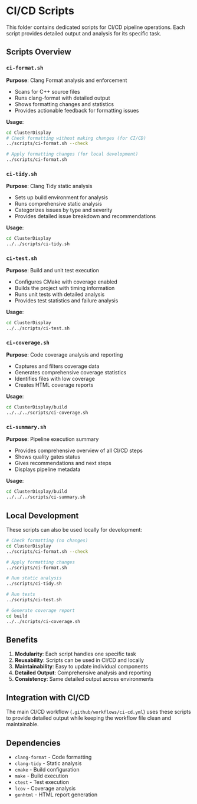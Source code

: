 # CI/CD Scripts

This folder contains dedicated scripts for CI/CD pipeline operations. Each script provides detailed output and analysis for its specific task.

## Scripts Overview

### `ci-format.sh`
**Purpose**: Clang Format analysis and enforcement
- Scans for C++ source files
- Runs clang-format with detailed output
- Shows formatting changes and statistics
- Provides actionable feedback for formatting issues

**Usage**:
```bash
cd ClusterDisplay
# Check formatting without making changes (for CI/CD)
../scripts/ci-format.sh --check

# Apply formatting changes (for local development)
../scripts/ci-format.sh
```

### `ci-tidy.sh`
**Purpose**: Clang Tidy static analysis
- Sets up build environment for analysis
- Runs comprehensive static analysis
- Categorizes issues by type and severity
- Provides detailed issue breakdown and recommendations

**Usage**:
```bash
cd ClusterDisplay
../../scripts/ci-tidy.sh
```

### `ci-test.sh`
**Purpose**: Build and unit test execution
- Configures CMake with coverage enabled
- Builds the project with timing information
- Runs unit tests with detailed analysis
- Provides test statistics and failure analysis

**Usage**:
```bash
cd ClusterDisplay
../../scripts/ci-test.sh
```

### `ci-coverage.sh`
**Purpose**: Code coverage analysis and reporting
- Captures and filters coverage data
- Generates comprehensive coverage statistics
- Identifies files with low coverage
- Creates HTML coverage reports

**Usage**:
```bash
cd ClusterDisplay/build
../../../scripts/ci-coverage.sh
```

### `ci-summary.sh`
**Purpose**: Pipeline execution summary
- Provides comprehensive overview of all CI/CD steps
- Shows quality gates status
- Gives recommendations and next steps
- Displays pipeline metadata

**Usage**:
```bash
cd ClusterDisplay/build
../../../scripts/ci-summary.sh
```

## Local Development

These scripts can also be used locally for development:

```bash
# Check formatting (no changes)
cd ClusterDisplay
../scripts/ci-format.sh --check

# Apply formatting changes
../scripts/ci-format.sh

# Run static analysis
../scripts/ci-tidy.sh

# Run tests
../scripts/ci-test.sh

# Generate coverage report
cd build
../../scripts/ci-coverage.sh
```

## Benefits

1. **Modularity**: Each script handles one specific task
2. **Reusability**: Scripts can be used in CI/CD and locally
3. **Maintainability**: Easy to update individual components
4. **Detailed Output**: Comprehensive analysis and reporting
5. **Consistency**: Same detailed output across environments

## Integration with CI/CD

The main CI/CD workflow (`.github/workflows/ci-cd.yml`) uses these scripts to provide detailed output while keeping the workflow file clean and maintainable.

## Dependencies

- `clang-format` - Code formatting
- `clang-tidy` - Static analysis
- `cmake` - Build configuration
- `make` - Build execution
- `ctest` - Test execution
- `lcov` - Coverage analysis
- `genhtml` - HTML report generation
